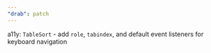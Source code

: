```yaml
---
"drab": patch
---
```


a11y: `TableSort` - add `role`, `tabindex`, and default event listeners for keyboard navigation
